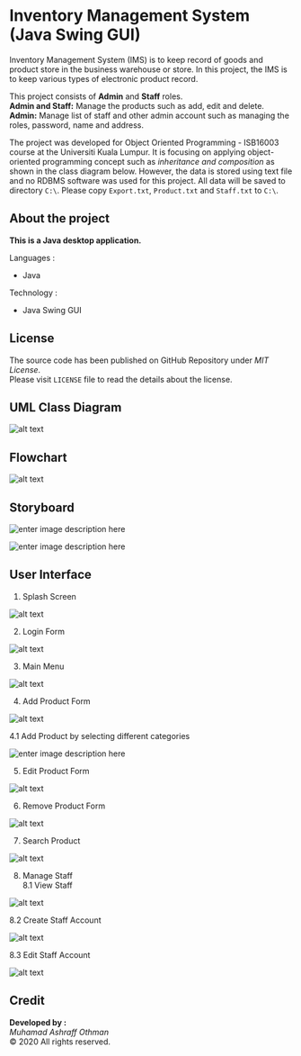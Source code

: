 
# Inventory Management System (Java Swing GUI)
Inventory Management System (IMS) is to keep record of goods and product store in the business warehouse or store. In this project, the IMS is to keep various types of electronic product record. 

This project consists of **Admin** and **Staff** roles. <br>
**Admin and Staff:** Manage the products such as add, edit and delete.<br>
**Admin:** Manage list of staff and other admin account such as managing the roles, password, name and address.<br>

The project was developed for Object Oriented Programming - ISB16003 course at the Universiti Kuala Lumpur.
It is focusing on applying object-oriented programming concept such as *inheritance and composition* as shown in the class diagram below. However, the data is stored using text file and no RDBMS software was used for this project. All data will be saved to directory `C:\`. Please copy `Export.txt`, `Product.txt` and `Staff.txt` to `C:\`.

## About the project

**This is a Java desktop application.**

Languages :
-   Java

Technology :
- Java Swing GUI

## License
The source code has been published on GitHub Repository under  _MIT License_.  <br>
Please visit  `LICENSE`  file to read the details about the license.

## UML Class Diagram
![alt text](https://i.imgur.com/8dGUWoc.png)

## Flowchart
![alt text](https://i.imgur.com/hgVL0Kc.png)

## Storyboard
![enter image description here](https://raw.githubusercontent.com/iamashraff/inventory-management-system/main/img/Storyboard.jpg)

![enter image description here](https://raw.githubusercontent.com/iamashraff/inventory-management-system/main/img/Storyboard2.jpg)

## User Interface

1. Splash Screen

![alt text](https://i.imgur.com/FnpaAk6.jpg)

2. Login Form

![alt text](https://i.imgur.com/mLMN6KJ.jpg)

3. Main Menu

![alt text](https://i.imgur.com/IVRvRpI.jpg)

4. Add Product Form

![alt text](https://i.imgur.com/NLG613H.jpg)

4.1 Add Product by selecting different categories

![enter image description here](https://raw.githubusercontent.com/iamashraff/inventory-management-system/main/img/AddProduct_List.jpg)


5. Edit Product Form

![alt text](https://i.imgur.com/4rirl2m.jpg)

6. Remove Product Form

![alt text](https://i.imgur.com/SeetiET.jpg)


7. Search Product

![alt text](https://i.imgur.com/uYJSA8E.jpg)

8. Manage Staff<br>
8.1 View Staff

![alt text](https://i.imgur.com/4zyUoUk.png)

8.2 Create Staff Account

![alt text](https://i.imgur.com/Rx5x8vL.png)

8.3 Edit Staff Account

![alt text](https://i.imgur.com/iKLXWB8.png)

## Credit

**Developed by :**  
_Muhamad Ashraff Othman_  
© 2020 All rights reserved.
